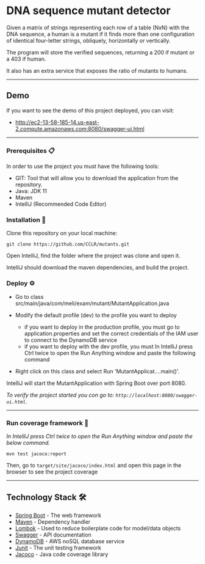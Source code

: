 # DNA sequence mutant detector

Given a matrix of strings representing each row of a table (NxN) with the DNA sequence, a human is a mutant if it finds more than one configuration of identical four-letter strings, obliquely, horizontally or vertically.

The program will store the verified sequences, returning a 200 if mutant or a 403 if human.

It also has an extra service that exposes the ratio of mutants to humans.

---

## Demo

If you want to see the demo of this project deployed, you can visit: 

- http://ec2-13-58-185-14.us-east-2.compute.amazonaws.com:8080/swagger-ui.html

---

### Prerequisites 📋

In order to use the project you must have the following tools:

- GIT: Tool that will allow you to download the application from the repository.
- Java: JDK 11
- Maven
- IntelliJ (Recommended Code Editor)


### Installation 🔧
Clone this repository on your local machine:
```
git clone https://github.com/CCLR/mutants.git
``` 

Open IntelliJ, find the folder where the project was clone and open it.

IntelliJ should download the maven dependencies, and build the project.

### Deploy ⚙️

- Go to class src/main/java/com/meli/exam/mutant/MutantApplication.java
- Modify the default profile (dev) to the profile you want to deploy 
    - if you want to deploy in the production profile, you must go to application.properties and set the correct credentials of the IAM user to connect to the DynamoDB service
    - if you want to deploy with the dev profile, you must In IntelliJ press Ctrl twice to open the Run Anything window and paste the following command

- Right click on this class and select Run 'MutantApplicat....main()'.

IntelliJ will start the MutantApplication with Spring Boot over port 8080.

_To verify the project started you con go to: `http://localhost:8080/swagger-ui.html`._

---

### Run coverage framework 🔩

_In IntelliJ press Ctrl twice to open the Run Anything window and paste the below command._

```
mvn test jacoco:report
```
Then, go to `target/site/jacoco/index.html` and open this page in the browser to see the project coverage

---

## Technology Stack 🛠️

* [Spring Boot](https://spring.io/projects/spring-boot/) - The web framework
* [Maven](https://maven.apache.org/) - Dependency handler
* [Lombok](https://projectlombok.org/) - Used to reduce boilerplate code for model/data objects
* [Swagger](https://swagger.io/) - API documentation
* [DynamoDB](https://aws.amazon.com/dynamodb/) - AWS noSQL database service
* [Junit](https://junit.org/junit5/) - The unit testing framework
* [Jacoco](https://www.eclemma.org/jacoco/) - Java code coverage library




